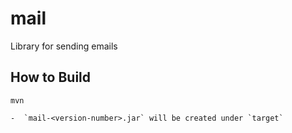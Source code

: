 # mail

Library for sending emails

## How to Build

    mvn

    -  `mail-<version-number>.jar` will be created under `target`
